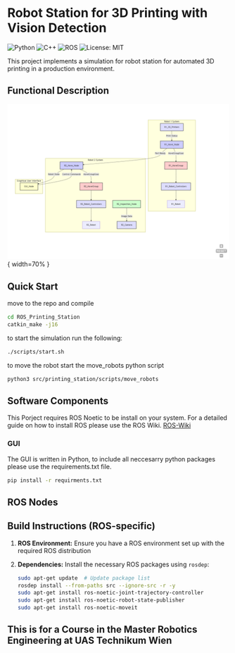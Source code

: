 # Robot Station for 3D Printing with Vision Detection

![Python](https://img.shields.io/badge/Python-3.8-blue.svg)
![C++](https://img.shields.io/badge/C++-17-blue.svg)
![ROS](https://img.shields.io/badge/ROS-Noetic-blue.svg)
![License: MIT](https://img.shields.io/badge/License-MIT-yellow.svg)

This project implements a simulation for robot station for automated 3D printing in a production environment.
## Functional Description
![Flow Chart of the ROS Nodes](docs/flowchart/flowchart.png){ width=70% }

## Quick Start
move to the repo and compile

   ```bash
   cd ROS_Printing_Station
   catkin_make -j16
   ```

to start the simulation run the following:

   ```bash
   ./scripts/start.sh
   ```

to move the robot start the move_robots python script

   ```bash
   python3 src/printing_station/scripts/move_robots
   ```

## Software Components
This Porject requires ROS Noetic to be install on your system. For a detailed guide on how to install ROS please use the ROS Wiki. [ROS-Wiki](https://wiki.ros.org/noetic/Installation)

### GUI
The GUI is written in Python, to include all neccesarry python packages please use the requirements.txt file. 

   ```bash
   pip install -r requirments.txt
   ```
## ROS Nodes

## Build Instructions (ROS-specific)

1. **ROS Environment:** Ensure you have a ROS environment set up with the required ROS distribution
2. **Dependencies:** Install the necessary ROS packages using `rosdep`:

   ```bash
   sudo apt-get update  # Update package list
   rosdep install --from-paths src --ignore-src -r -y
   sudo apt-get install ros-noetic-joint-trajectory-controller
   sudo apt-get install ros-noetic-robot-state-publisher
   sudo apt-get install ros-noetic-moveit
   ```
   
## This is for a Course in the Master Robotics Engineering at UAS Technikum Wien
